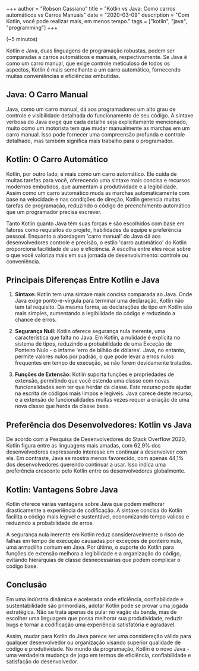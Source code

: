 +++
author = "Robson Cassiano"
title = "Kotlin vs Java: Como carros automáticos vs Carros Manuais"
date = "2020-03-09"
description = "Com Kotlin, você pode realizar mais, em menos tempo."
tags = ["kotlin", "java", "programming"]
+++

(~5 minutos)

Kotlin e Java, duas linguagens de programação robustas, podem ser comparadas a carros automáticos e manuais, respectivamente. Se Java é como um carro manual, que exige controle meticuloso de todos os aspectos, Kotlin é mais semelhante a um carro automático, fornecendo muitas conveniências e eficiências embutidas.

## Java: O Carro Manual

Java, como um carro manual, dá aos programadores um alto grau de controle e visibilidade detalhada do funcionamento de seu código. A sintaxe verbosa do Java exige que cada detalhe seja explicitamente mencionado, muito como um motorista tem que mudar manualmente as marchas em um carro manual. Isso pode fornecer uma compreensão profunda e controle detalhado, mas também significa mais trabalho para o programador.

## Kotlin: O Carro Automático

Kotlin, por outro lado, é mais como um carro automático. Ele cuida de muitas tarefas para você, oferecendo uma sintaxe mais concisa e recursos modernos embutidos, que aumentam a produtividade e a legibilidade. Assim como um carro automático muda as marchas automaticamente com base na velocidade e nas condições de direção, Kotlin gerencia muitas tarefas de programação, reduzindo o código de preenchimento automático que um programador precisa escrever.

Tanto Kotlin quanto Java têm suas forças e são escolhidos com base em fatores como requisitos do projeto, habilidades da equipe e preferência pessoal. Enquanto a abordagem 'carro manual' do Java dá aos desenvolvedores controle e precisão, o estilo 'carro automático' do Kotlin proporciona facilidade de uso e eficiência. A escolha entre eles recai sobre o que você valoriza mais em sua jornada de desenvolvimento: controle ou conveniência.

## Principais Diferenças Entre Kotlin e Java

1. **Sintaxe:** Kotlin tem uma sintaxe mais concisa comparada ao Java. Onde Java exige ponto-e-vírgula para terminar uma declaração, Kotlin não tem tal requisito. Da mesma forma, as declarações de tipo em Kotlin são mais simples, aumentando a legibilidade do código e reduzindo a chance de erros.

2. **Segurança Null:** Kotlin oferece segurança nula inerente, uma característica que falta no Java. Em Kotlin, a nulidade é explícita no sistema de tipos, reduzindo a probabilidade de uma Exceção de Ponteiro Nulo - o infame 'erro de bilhão de dólares'. Java, no entanto, permite valores nulos por padrão, o que pode levar a erros nulos frequentes em tempo de execução, se não forem devidamente tratados.

3. **Funções de Extensão:** Kotlin suporta funções e propriedades de extensão, permitindo que você estenda uma classe com novas funcionalidades sem ter que herdar da classe. Este recurso pode ajudar na escrita de códigos mais limpos e legíveis. Java carece deste recurso, e a extensão de funcionalidades muitas vezes requer a criação de uma nova classe que herda da classe base.

## Preferência dos Desenvolvedores: Kotlin vs Java

De acordo com a Pesquisa de Desenvolvedores do Stack Overflow 2020, Kotlin figura entre as linguagens mais amadas, com 62,9% dos desenvolvedores expressando interesse em continuar a desenvolver com ela. Em contraste, Java se mostra menos favorecido, com apenas 44,1% dos desenvolvedores querendo continuar a usar. Isso indica uma preferência crescente pelo Kotlin entre os desenvolvedores globalmente.

## Kotlin: Vantagens Sobre Java

Kotlin oferece várias vantagens sobre Java que podem melhorar drasticamente a experiência de codificação. A sintaxe concisa do Kotlin facilita o código mais legível e sustentável, economizando tempo valioso e reduzindo a probabilidade de erros.

A segurança nula inerente em Kotlin reduz consideravelmente o risco de falhas em tempo de execução causadas por exceções de ponteiro nulo, uma armadilha comum em Java. Por último, o suporte do Kotlin para funções de extensão melhora a legibilidade e a organização do código, evitando hierarquias de classe desnecessárias que podem complicar o código base.

## Conclusão

Em uma indústria dinâmica e acelerada onde eficiência, confiabilidade e sustentabilidade são primordiais, adotar Kotlin pode se provar uma jogada estratégica. Não se trata apenas de pular no vagão da banda, mas de escolher uma linguagem que possa melhorar sua produtividade, reduzir bugs e tornar a codificação uma experiência satisfatória e agradável.

Assim, mudar para Kotlin do Java parece ser uma consideração válida para qualquer desenvolvedor ou organização visando superior qualidade de código e produtividade. No mundo da programação, Kotlin é o novo Java - uma verdadeira mudança de jogo em termos de eficiência, confiabilidade e satisfação do desenvolvedor.